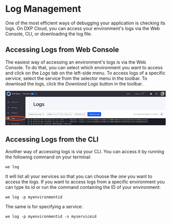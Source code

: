 # Log Management

One of the most efficient ways of debugging your application is checking its
logs. On DXP Cloud, you can access your environment's logs via the Web Console,
CLI, or downloading the log file.

## Accessing Logs from Web Console

The easiest way of accessing an environment's logs is via the Web Console. To do
that, you can select which environment you want to access and click on the
*Logs* tab on the left-side menu. To access logs of a specific service, select 
the service from the selector menu in the toolbar. To download the logs, click 
the *Download Logs* button in the toolbar. 

![Figure 1: The web console also lets you view your logs.](../../images/logs-web-console.png)

## Accessing Logs from the CLI

Another way of accessing logs is via your CLI. You can access it by running the
following command on your terminal:

    we log

It will list all your services so that you can choose the one you want to access
the logs. If you want to access logs from a specific environment you can type
its id or run the command containing the ID of your environment:

    we log -p myenvironmentid

The same is for specifying a service:

    we log -p myenvironmentid -s myserviceid 
